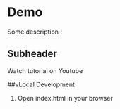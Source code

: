 # Demo

Some description !

## Subheader

Watch tutorial on Youtube

##vLocal Development

1. Open index.html in your browser

